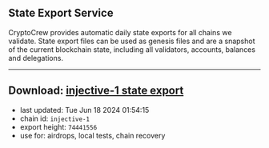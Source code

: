 ## State Export Service
CryptoCrew provides automatic daily state exports for all chains we validate. State export files can be used as genesis files and are a snapshot of the current blockchain state, including all validators, accounts, balances and delegations.

---
**Download: [injective-1 state export](https://dl-eu2.ccvalidators.com/SERVICE/injective/injective-1_export_74441556.json)**
---

- last updated: Tue Jun 18 2024 01:54:15
- chain id: `injective-1`
- export height: `74441556`
- use for: airdrops, local tests, chain recovery
